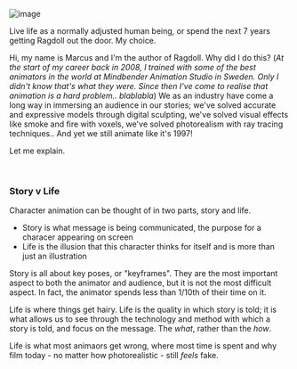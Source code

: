 ![image](https://user-images.githubusercontent.com/2152766/98083813-cd09ab00-1e72-11eb-948c-87969348b48a.png)

Live life as a normally adjusted human being, or spend the next 7 years getting Ragdoll out the door. My choice.

Hi, my name is Marcus and I'm the author of Ragdoll. Why did I do this? (*At the start of my career back in 2008, I trained with some of the best animators in the world at Mindbender Animation Studio in Sweden. Only I didn't know that's what they were. Since then I've come to realise that animation is a hard problem.. blablabla*) We as an industry have come a long way in immersing an audience in our stories; we've solved accurate and expressive models through digital sculpting, we've solved visual effects like smoke and fire with voxels, we've solved photorealism with ray tracing techniques.. And yet we still animate like it's 1997!

Let me explain.

<br>

### Story v Life

Character animation can be thought of in two parts, story and life.

- Story is what message is being communicated, the purpose for a characer appearing on screen
- Life is the illusion that this character thinks for itself and is more than just an illustration

Story is all about key poses, or "keyframes". They are the most important aspect to both the animator and audience, but it is not the most difficult aspect. In fact, the animator spends less than 1/10th of their time on it.

Life is where things get hairy. Life is the quality in which story is told; it is what allows us to see through the technology and method with which a story is told, and focus on the message. The *what*, rather than the *how*.

Life is what most animaors get wrong, where most time is spent and why film today - no matter how photorealistic - still *feels* fake.